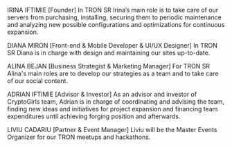 IRINA IFTIMIE [Founder]
In TRON SR Irina’s main role is to take care of our servers from purchasing, installing, securing them to periodic maintenance and analyzing new possible configurations and optimizations for continuous expansion.

DIANA MIRON [Front-end & Mobile Developer & UI/UX Designer]
In TRON SR Diana is in charge with design and maintaining our sites up-to-date.

ALINA BEJAN [Business Strategist & Marketing Manager]
For TRON SR Alina's main roles are to develop our strategies as a team and to take care of our social content.

ADRIAN IFTIMIE [Advisor & Investor]
As an advisor and investor of CryptoGirls team, Adrian is in charge of coordinating and advising the team, finding new ideas and initiatives for project expansion and financing team expenditures until achieving forging position and afterwards.

LIVIU CADARIU [Partner & Event Manager]
Liviu will be the Master Events Organizer for our TRON meetups and hackathons.
